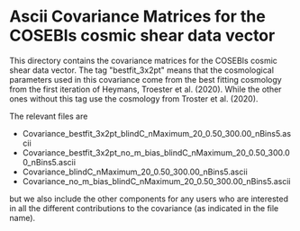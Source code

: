 # Ascii Covariance Matrices for the COSEBIs cosmic shear data vector

This directory contains the covariance matrices for the COSEBIs cosmic shear data vector.  The tag "bestfit_3x2pt" means that the cosmological parameters used in this covariance come from the best fitting cosmology from the first iteration of Heymans, Troester et al. (2020).  While the other ones without this tag use the cosmology from Troster et al. (2020).

The relevant files are
* Covariance_bestfit_3x2pt_blindC_nMaximum_20_0.50_300.00_nBins5.ascii
* Covariance_bestfit_3x2pt_no_m_bias_blindC_nMaximum_20_0.50_300.00_nBins5.ascii
* Covariance_blindC_nMaximum_20_0.50_300.00_nBins5.ascii
* Covariance_no_m_bias_blindC_nMaximum_20_0.50_300.00_nBins5.ascii

but we also include the other components for any users who are interested in all the different contributions to the covariance (as indicated in the file name).
